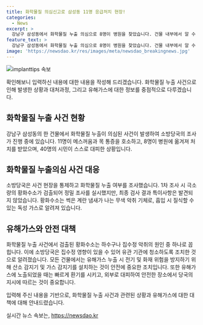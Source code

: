 ```yaml
---
title: 화학물질 의심신고로 삼성동 11명 응급처치 현장!
categories:
  - News
excerpt: >
  강남구 삼성동에서 화학물질 누출 의심으로 8명이 병원을 찾았습니다. 건물 내부에서 알 수 없는 기체가 새는 것으로 보고되며, 현장 조사 중 황화수소가 검출됐으나 최종 결과는 특이사항이 없었습니다. 소방당국은 집수정에서 올라온 악취로 시민들이 메스꺼움을 느낀 가능성을 확인하고, 유관 기관에 청소하도록 조치했습니다. 40명의 시민이 스스로 대피하여 안전을 확보했으며, 계속된 조사가 이뤄지고 있습니다. #화학물질누출의심 #악취 #대피
feature_text: >
  강남구 삼성동에서 화학물질 누출 의심으로 8명이 병원을 찾았습니다. 건물 내부에서 알 수 없는 기체가 새는 것으로 보고되며, 현장 조사 중 황화수소가 검출됐으나 최종 결과는 특이사항이 없었습니다. 소방당국은 집수정에서 올라온 악취로 시민들이 메스꺼움을 느낀 가능성을 확인하고, 유관 기관에 청소하도록 조치했습니다. 40명의 시민이 스스로 대피하여 안전을 확보했으며, 계속된 조사가 이뤄지고 있습니다. #화학물질누출의심 #악취 #대피
image: 'https://newsdao.kr/res/images/meta/newsdao_breakingnews.jpg'
---
```


<p><img src="https://newsdao.kr/res/images/meta/newsdao_breakingnews.jpg" alt="implanttips 속보" /></p>

<p>확인해보니 입력하신 내용에 대한 내용을 작성해 드리겠습니다. 화학물질 누출 사건으로 인해 발생한 상황과 대처과정, 그리고 유해가스에 대한 정보를 중점적으로 다루겠습니다. </p>

<h2 data-ke-size="size26">화학물질 누출 사건 현황</h2>

<p>강남구 삼성동의 한 건물에서 화학물질 누출이 의심된 사건이 발생하여 소방당국의 조사가 진행 중에 있습니다. 11명이 메스꺼움과 목 통증을 호소하고, 8명이 병원에 옮겨져 처치를 받았으며, 40명의 시민이 스스로 대피한 상황입니다.</p>

<h2 data-ke-size="size26">화학물질 누출의심 사건 대응</h2>

<p>소방당국은 사건 현장을 통제하고 화학물질 누출 여부를 조사했습니다. 1차 조사 시 극소량의 황화수소가 검출되어 정밀 조사를 실시했지만, 최종 검사 결과 특이사항은 발견되지 않았습니다. 황화수소는 썩은 계란 냄새가 나는 무색 악취 기체로, 흡입 시 질식할 수 있는 독성 가스로 알려져 있습니다.</p>

<h2 data-ke-size="size26">유해가스와 안전 대책</h2>

<p>화학물질 누출 사건에서 검출된 황화수소는 하수구나 집수정 악취의 원인 중 하나로 꼽힙니다. 이에 소방당국은 집수정 영향이 있을 수 있어 유관 기관에 청소하도록 조치한 것으로 알려졌습니다. 모든 건물에서는 유해가스 누출 시 전기 및 화재 위험을 방지하기 위해 산소 감지기 및 가스 감지기를 설치하는 것이 안전에 중요한 조치입니다. 또한 유해가스에 노출되었을 때는 빠르게 환기를 시키고, 외부로 대피하여 안전한 장소에서 당국의 지시에 따르는 것이 중요합니다.</p>

<p>입력해 주신 내용을 기반으로, 화학물질 누출 사건과 관련된 상황과 유해가스에 대한 대책에 대해 안내드렸습니다. </p>
실시간 뉴스 속보는, <a href="https://newsdao.kr" rel="dofollow">https://newsdao.kr</a>


